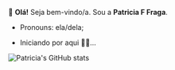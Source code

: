 👋 **Olá!** Seja bem-vindo/a. Sou a **Patricia F Fraga**.

- Pronouns: ela/dela;
  
- Iniciando por aqui 🤷‍♀️...

![Patricia's GitHub stats](https://github-readme-stats.vercel.app/api?username=patriciafraga&show_icons=true&theme=tokyonight)
